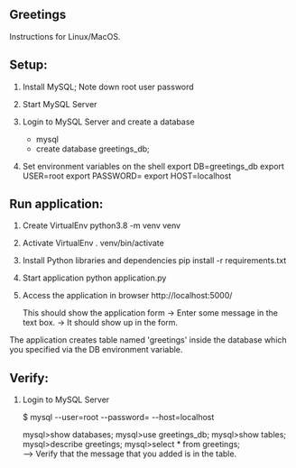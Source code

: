 Greetings
---------

Instructions for Linux/MacOS.

Setup:
------
1. Install MySQL; Note down root user password

2. Start MySQL Server

3. Login to MySQL Server and create a database
   - mysql
   - create database greetings_db;

4. Set environment variables on the shell
   export DB=greetings_db
   export USER=root
   export PASSWORD=<root-user-password>
   export HOST=localhost


Run application:
----------------
1. Create VirtualEnv
   python3.8 -m venv venv

2. Activate VirtualEnv
   . venv/bin/activate

3. Install Python libraries and dependencies
   pip install -r requirements.txt

4. Start application
   python application.py

5. Access the application in browser
   http://localhost:5000/

   This should show the application form
   -> Enter some message in the text box.
   -> It should show up in the form.

The application creates table named 'greetings'
inside the database which you specified via 
the DB environment variable.


Verify:
-------
1. Login to MySQL Server

   $ mysql --user=root --password=<root-password> --host=localhost

   mysql>show databases;
   mysql>use greetings_db;
   mysql>show tables;
   mysql>describe greetings;
   mysql>select * from greetings;  
         --> Verify that the message that you added is in the table.
